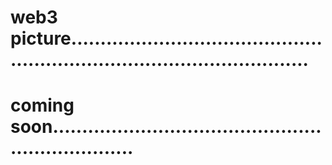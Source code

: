# web3 picture..............................................................................................
# coming soon...................................................................
